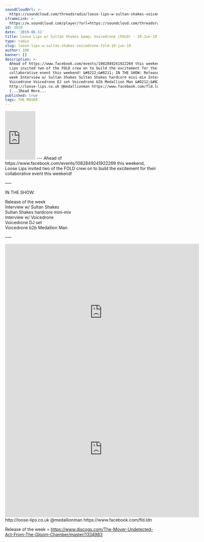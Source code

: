 ```yaml
---
soundCloudUrl: >-
  https://soundcloud.com/threadsradio/loose-lips-w-sultan-shakes-voicedrone-fold-10-jun-19
iframeLink: >-
  https://w.soundcloud.com/player/?url=https://soundcloud.com/threadsradio/loose-lips-w-sultan-shakes-voicedrone-fold-10-jun-19&color=00aabb&auto_play=false&hide_related=false&show_comments=true&show_user=true&show_reposts=false
id: 3810
date: '2019-06-11'
title: Loose Lips w/ Sultan Shakes &amp; Voicedrone (FOLD) - 10-Jun-19 - Loose Lips
type: radio
slug: loose-lips-w-sultan-shakes-voicedrone-fold-10-jun-19
author: 100
banner: []
description: >-
  Ahead of https://www.facebook.com/events/1082849241922269 this weekend, Loose
  Lips invited two of the FOLD crew on to build the excitement for their
  collaborative event this weekend! &#8212;&#8211; IN THE SHOW: Release of the
  week Interview w/ Sultan Shakes Sultan Shakes hardcore mini-mix Interview w/
  Voicedrone Voicedrone DJ set Voicedrone b2b Medallion Man &#8212;&#8211;
  http://loose-lips.co.uk @medallionman https://www.facebook.com/fld.ldn Release
  [...]Read More...
published: true
tags: THE MOVER
---
```

<iframe id="sc-widget" title="title" width="100" height="160" scrolling="no" frameborder="yes" allow="autoplay" src="https://w.soundcloud.com/player/?url=https://soundcloud.com/threadsradio/loose-lips-w-sultan-shakes-voicedrone-fold-10-jun-19&amp;color=00aabb&amp;auto_play=false&amp;hide_related=false&amp;show_comments=true&amp;show_user=true&amp;show_reposts=false"></iframe>
---
Ahead of https://www.facebook.com/events/1082849241922269 this weekend, Loose Lips invited two of the FOLD crew on to build the excitement for their collaborative event this weekend!

—–

IN THE SHOW:

Release of the week  
Interview w/ Sultan Shakes  
Sultan Shakes hardcore mini-mix  
Interview w/ Voicedrone  
Voicedrone DJ set  
Voicedrone b2b Medallion Man

—–

<iframe loading="lazy" title="SULTAN SHAKES" width="640" height="450" scrolling="no" frameborder="no" src="https://w.soundcloud.com/player/?visual=true&amp;url=https%3A%2F%2Fapi.soundcloud.com%2Fusers%2F108832134&amp;show_artwork=true&amp;maxwidth=640&amp;maxheight=960&amp;dnt=1"></iframe>  
<iframe loading="lazy" title="Voicedrone" width="640" height="450" scrolling="no" frameborder="no" src="https://w.soundcloud.com/player/?visual=true&amp;url=https%3A%2F%2Fapi.soundcloud.com%2Fusers%2F144993&amp;show_artwork=true&amp;maxwidth=640&amp;maxheight=960&amp;dnt=1"></iframe>  
http://loose-lips.co.uk  
@medallionman  
https://www.facebook.com/fld.ldn

Release of the week = https://www.discogs.com/The-Mover-Undetected-Act-From-The-Gloom-Chamber/master/1334983